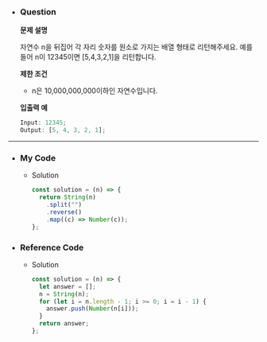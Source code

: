- ### Question

  **문제 설명**

  자연수 n을 뒤집어 각 자리 숫자를 원소로 가지는 배열 형태로 리턴해주세요. 예를들어 n이 12345이면 [5,4,3,2,1]을 리턴합니다.

  **제한 조건**

  - n은 10,000,000,000이하인 자연수입니다.

  **입출력 예**

  ```jsx
  Input: 12345;
  Output: [5, 4, 3, 2, 1];
  ```

---

- ### My Code

  - Solution

    ```jsx
    const solution = (n) => {
      return String(n)
        .split("")
        .reverse()
        .map((c) => Number(c));
    };
    ```

- ### Reference Code

  - Solution

    ```jsx
    const solution = (n) => {
      let answer = [];
      n = String(n);
      for (let i = n.length - 1; i >= 0; i = i - 1) {
        answer.push(Number(n[i]));
      }
      return answer;
    };
    ```
